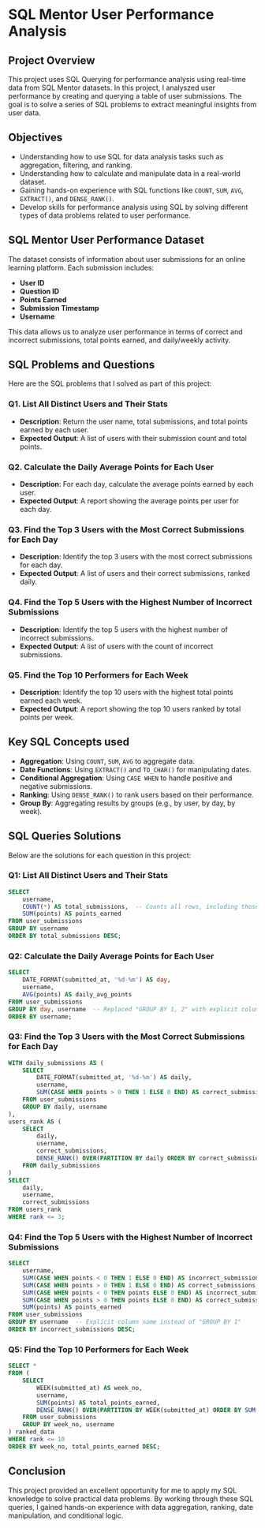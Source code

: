 # SQL Mentor User Performance Analysis 



## Project Overview 

This project uses SQL Querying for performance analysis using real-time data from SQL Mentor datasets. In this project, I analyszed user performance by creating and querying a table of user submissions. The goal is to solve a series of SQL problems to extract meaningful insights from user data.

## Objectives

- Understanding how to use SQL for data analysis tasks such as aggregation, filtering, and ranking.
- Understanding how to calculate and manipulate data in a real-world dataset.
- Gaining hands-on experience with SQL functions like `COUNT`, `SUM`, `AVG`, `EXTRACT()`, and `DENSE_RANK()`.
- Develop skills for performance analysis using SQL by solving different types of data problems related to user performance.

## SQL Mentor User Performance Dataset

The dataset consists of information about user submissions for an online learning platform. Each submission includes:
- **User ID**
- **Question ID**
- **Points Earned**
- **Submission Timestamp**
- **Username**

This data allows us to analyze user performance in terms of correct and incorrect submissions, total points earned, and daily/weekly activity.

## SQL Problems and Questions

Here are the SQL problems that I solved as part of this project:

### Q1. List All Distinct Users and Their Stats
- **Description**: Return the user name, total submissions, and total points earned by each user.
- **Expected Output**: A list of users with their submission count and total points.

### Q2. Calculate the Daily Average Points for Each User
- **Description**: For each day, calculate the average points earned by each user.
- **Expected Output**: A report showing the average points per user for each day.

### Q3. Find the Top 3 Users with the Most Correct Submissions for Each Day
- **Description**: Identify the top 3 users with the most correct submissions for each day.
- **Expected Output**: A list of users and their correct submissions, ranked daily.

### Q4. Find the Top 5 Users with the Highest Number of Incorrect Submissions
- **Description**: Identify the top 5 users with the highest number of incorrect submissions.
- **Expected Output**: A list of users with the count of incorrect submissions.

### Q5. Find the Top 10 Performers for Each Week
- **Description**: Identify the top 10 users with the highest total points earned each week.
- **Expected Output**: A report showing the top 10 users ranked by total points per week.

## Key SQL Concepts used

- **Aggregation**: Using `COUNT`, `SUM`, `AVG` to aggregate data.
- **Date Functions**: Using `EXTRACT()` and `TO_CHAR()` for manipulating dates.
- **Conditional Aggregation**: Using `CASE WHEN` to handle positive and negative submissions.
- **Ranking**: Using `DENSE_RANK()` to rank users based on their performance.
- **Group By**: Aggregating results by groups (e.g., by user, by day, by week).

## SQL Queries Solutions

Below are the solutions for each question in this project:

### Q1: List All Distinct Users and Their Stats
```sql
SELECT 
    username,
    COUNT(*) AS total_submissions,  -- Counts all rows, including those where `id` might be NULL
    SUM(points) AS points_earned
FROM user_submissions
GROUP BY username
ORDER BY total_submissions DESC;

```

### Q2: Calculate the Daily Average Points for Each User
```sql
SELECT 
    DATE_FORMAT(submitted_at, '%d-%m') AS day,
    username,
    AVG(points) AS daily_avg_points
FROM user_submissions
GROUP BY day, username  -- Replaced "GROUP BY 1, 2" with explicit column names
ORDER BY username;
```

### Q3: Find the Top 3 Users with the Most Correct Submissions for Each Day
```sql
WITH daily_submissions AS (
    SELECT 
        DATE_FORMAT(submitted_at, '%d-%m') AS daily,
        username,
        SUM(CASE WHEN points > 0 THEN 1 ELSE 0 END) AS correct_submissions
    FROM user_submissions
    GROUP BY daily, username
),
users_rank AS (
    SELECT 
        daily,
        username,
        correct_submissions,
        DENSE_RANK() OVER(PARTITION BY daily ORDER BY correct_submissions DESC) AS rank
    FROM daily_submissions
)
SELECT 
    daily,
    username,
    correct_submissions
FROM users_rank
WHERE rank <= 3;
```

### Q4: Find the Top 5 Users with the Highest Number of Incorrect Submissions
```sql
SELECT 
    username,
    SUM(CASE WHEN points < 0 THEN 1 ELSE 0 END) AS incorrect_submissions,
    SUM(CASE WHEN points > 0 THEN 1 ELSE 0 END) AS correct_submissions,
    SUM(CASE WHEN points < 0 THEN points ELSE 0 END) AS incorrect_submissions_points,
    SUM(CASE WHEN points > 0 THEN points ELSE 0 END) AS correct_submissions_points_earned,
    SUM(points) AS points_earned
FROM user_submissions
GROUP BY username  -- Explicit column name instead of "GROUP BY 1"
ORDER BY incorrect_submissions DESC;

```

### Q5: Find the Top 10 Performers for Each Week
```sql
SELECT *  
FROM (
    SELECT 
        WEEK(submitted_at) AS week_no,
        username,
        SUM(points) AS total_points_earned,
        DENSE_RANK() OVER(PARTITION BY WEEK(submitted_at) ORDER BY SUM(points) DESC) AS rank
    FROM user_submissions
    GROUP BY week_no, username
) ranked_data
WHERE rank <= 10
ORDER BY week_no, total_points_earned DESC;

```

## Conclusion

This project provided an excellent opportunity for me to apply my SQL knowledge to solve practical data problems. By working through these SQL queries, I gained hands-on experience with data aggregation, ranking, date manipulation, and conditional logic.

